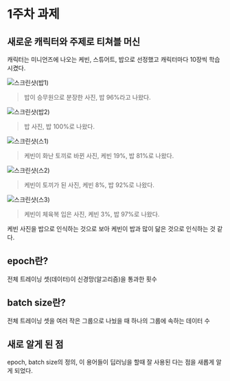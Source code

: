 # 1주차 과제
## 새로운 캐릭터와 주제로 티쳐블 머신
캐릭터는 미니언즈에 나오는 케빈, 스튜어트, 밥으로 선정했고 캐릭터마다 10장씩 학습시켰다.

![스크린샷(밥1)](https://user-images.githubusercontent.com/128217747/230062724-d46ad2bb-84d5-4136-8b33-6c4f2e551d06.png)
> 밥이 승무원으로 분장한 사진, 밥 96%라고 나왔다.

![스크린샷(밥2)](https://user-images.githubusercontent.com/128217747/230062742-70555060-26e7-4554-8097-89b80a914e4c.png)
> 밥 사진, 밥 100%로 나왔다.

![스크린샷(스1)](https://user-images.githubusercontent.com/128217747/230062755-1f06e992-49b5-4fd5-a5bd-344ef8220d92.png)
> 케빈이 화난 토끼로 바뀐 사진, 케빈 19%, 밥 81%로 나왔다.

![스크린샷(스2)](https://user-images.githubusercontent.com/128217747/230062764-5280ce66-77b1-484d-b2f9-7d20f12c2168.png)
> 케빈이 토끼가 된 사진, 케빈 8%, 밥 92%로 나왔다.

![스크린샷(스3)](https://user-images.githubusercontent.com/128217747/230062783-c6bdcca8-1af6-4292-9ed1-cbb35be45f74.png)
> 케빈이 체육복 입은 사진, 케빈 3%, 밥 97%로 나왔다.

케빈 사진을 밥으로 인식하는 것으로 보아 케빈이 밥과 많이 닮은 것으로 인식하는 것 같다.

## epoch란?
전체 트레이닝 셋(데이터)이 신경망(알고리즘)을 통과한 횟수

## batch size란?
전체 트레이닝 셋을 여러 작은 그룹으로 나눴을 때 하나의 그룹에 속하는 데이터 수

## 새로 알게 된 점
epoch, batch size의 정의, 이 용어들이 딥러닝을 할때 잘 사용된 다는 점을 새롭게 알게 되었다.
